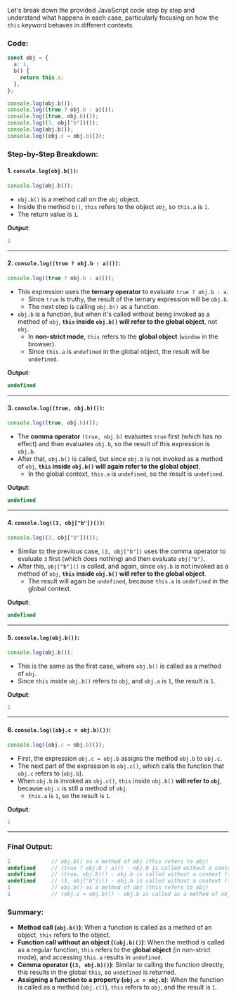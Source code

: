 Let's break down the provided JavaScript code step by step and understand what happens in each case, particularly focusing on how the `this` keyword behaves in different contexts.

### Code:

```javascript
const obj = {
  a: 1,
  b() {
    return this.a;
  },
};

console.log(obj.b());
console.log((true ? obj.b : a)());
console.log((true, obj.b)());
console.log((3, obj["b"])());
console.log(obj.b());
console.log((obj.c = obj.b)());
```

### Step-by-Step Breakdown:

#### 1. **`console.log(obj.b())`**:

```javascript
console.log(obj.b());
```

- `obj.b()` is a method call on the `obj` object.
- Inside the method `b()`, `this` refers to the object `obj`, so `this.a` is `1`.
- The return value is `1`.

**Output**: 
```javascript
1
```

---

#### 2. **`console.log((true ? obj.b : a)())`**:

```javascript
console.log((true ? obj.b : a)());
```

- This expression uses the **ternary operator** to evaluate `true ? obj.b : a`.
  - Since `true` is truthy, the result of the ternary expression will be `obj.b`.
  - The next step is calling `obj.b()` as a function.
- `obj.b` is a function, but when it's called without being invoked as a method of `obj`, **`this` inside `obj.b()` will refer to the global object**, not `obj`.
  - In **non-strict mode**, `this` refers to the **global object** (`window` in the browser).
  - Since `this.a` is `undefined` in the global object, the result will be `undefined`.
  
**Output**: 
```javascript
undefined
```

---

#### 3. **`console.log((true, obj.b)())`**:

```javascript
console.log((true, obj.b)());
```

- The **comma operator** `(true, obj.b)` evaluates `true` first (which has no effect) and then evaluates `obj.b`, so the result of this expression is `obj.b`.
- After that, `obj.b()` is called, but since `obj.b` is not invoked as a method of `obj`, **`this` inside `obj.b()` will again refer to the global object**.
  - In the global context, `this.a` is `undefined`, so the result is `undefined`.

**Output**: 
```javascript
undefined
```

---

#### 4. **`console.log((3, obj["b"])())`**:

```javascript
console.log((3, obj["b"])());
```

- Similar to the previous case, `(3, obj["b"])` uses the comma operator to evaluate `3` first (which does nothing) and then evaluate `obj["b"]`.
- After this, `obj["b"]()` is called, and again, since `obj.b` is not invoked as a method of `obj`, **`this` inside `obj.b()` will refer to the global object**.
  - The result will again be `undefined`, because `this.a` is `undefined` in the global context.

**Output**: 
```javascript
undefined
```

---

#### 5. **`console.log(obj.b())`**:

```javascript
console.log(obj.b());
```

- This is the same as the first case, where `obj.b()` is called as a method of `obj`.
- Since `this` inside `obj.b()` refers to `obj`, and `obj.a` is `1`, the result is `1`.

**Output**: 
```javascript
1
```

---

#### 6. **`console.log((obj.c = obj.b)())`**:

```javascript
console.log((obj.c = obj.b)());
```

- First, the expression `obj.c = obj.b` assigns the method `obj.b` to `obj.c`.
- The next part of the expression is `obj.c()`, which calls the function that `obj.c` refers to (`obj.b`).
- When `obj.b` is invoked as `obj.c()`, `this` inside `obj.b()` **will refer to `obj`**, because `obj.c` is still a method of `obj`.
  - `this.a` is `1`, so the result is `1`.

**Output**: 
```javascript
1
```

---

### Final Output:

```javascript
1             // obj.b() as a method of obj (this refers to obj)
undefined     // (true ? obj.b : a)() - obj.b is called without a context (this refers to global object)
undefined     // (true, obj.b)() - obj.b is called without a context (this refers to global object)
undefined     // (3, obj["b"])() - obj.b is called without a context (this refers to global object)
1             // obj.b() as a method of obj (this refers to obj)
1             // (obj.c = obj.b)() - obj.b is called as a method of obj (this refers to obj)
```

### Summary:

- **Method call (`obj.b()`)**: When a function is called as a method of an object, `this` refers to the object.
- **Function call without an object (`(obj.b)()`)**: When the method is called as a regular function, `this` refers to the **global object** (in non-strict mode), and accessing `this.a` results in `undefined`.
- **Comma operator (`(3, obj.b)()`)**: Similar to calling the function directly, this results in the global `this`, so `undefined` is returned.
- **Assigning a function to a property (`obj.c = obj.b`)**: When the function is called as a method (`obj.c()`), `this` refers to `obj`, and the result is `1`.